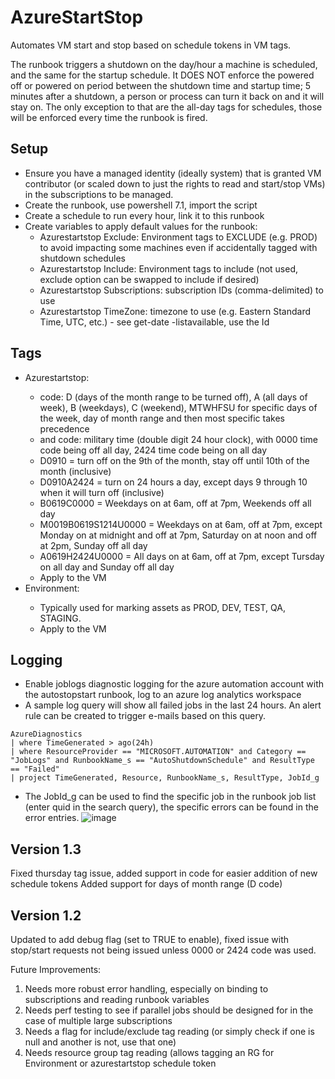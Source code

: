 # AzureStartStop
Automates VM start and stop based on schedule tokens in VM tags.

The runbook triggers a shutdown on the day/hour a machine is scheduled, and the same for the startup schedule.
It DOES NOT enforce the powered off or powered on period between the shutdown time and startup time; 5 minutes after a shutdown, a person
or process can turn it back on and it will stay on. The only exception to that are the all-day tags for schedules, those will be enforced every
time the runbook is fired.

## Setup
* Ensure you have a managed identity (ideally system) that is granted VM contributor (or scaled down to just the rights to read and start/stop VMs)
in the subscriptions to be managed.
* Create the runbook, use powershell 7.1, import the script
* Create a schedule to run every hour, link it to this runbook
* Create variables to apply default values for the runbook: 
  *  Azurestartstop Exclude: Environment tags to EXCLUDE (e.g. PROD) to avoid impacting some machines even if accidentally tagged with shutdown schedules
  *  Azurestartstop Include: Environment tags to include (not used, exclude option can be swapped to include if desired)
  *  Azurestartstop Subscriptions: subscription IDs (comma-delimited) to use
  *  Azurestartstop TimeZone: timezone to use (e.g. Eastern Standard Time, UTC, etc.) - see get-date -listavailable, use the Id

## Tags
* Azurestartstop: <DAY><STARTHOUR><STOPHOUR>
   * <DAY> code: D (days of the month range to be turned off), A (all days of week), B (weekdays), C (weekend), MTWHFSU for specific days of the week, day of month range and then most specific takes precedence
   * <STARTHOUR> and <STOPHOUR> code: military time (double digit 24 hour clock), with 0000 time code being off all day, 2424 time code being on all day
   * D0910 = turn off on the 9th of the month, stay off until 10th of the month (inclusive)
   * D0910A2424 = turn on 24 hours a day, except days 9 through 10 when it will turn off (inclusive)
   * B0619C0000 = Weekdays on at 6am, off at 7pm, Weekends off all day
   * M0019B0619S1214U0000 = Weekdays on at 6am, off at 7pm, except Monday on at midnight and off at 7pm, Saturday on at noon and off at 2pm, Sunday off all day
   * A0619H2424U0000 = All days on at 6am, off at 7pm, except Tursday on all day and Sunday off all day
   * Apply to the VM
* Environment: <STRING>
   * Typically used for marking assets as PROD, DEV, TEST, QA, STAGING.
   * Apply to the VM

## Logging
 * Enable joblogs diagnostic logging for the azure automation account with the autostopstart runbook, log to an azure log analytics workspace
 * A sample log query will show all failed jobs in the last 24 hours.  An alert rule can be created to trigger e-mails based on this query.
```
AzureDiagnostics
| where TimeGenerated > ago(24h)
| where ResourceProvider == "MICROSOFT.AUTOMATION" and Category == "JobLogs" and RunbookName_s == "AutoShutdownSchedule" and ResultType == "Failed"
| project TimeGenerated, Resource, RunbookName_s, ResultType, JobId_g
```
 * The JobId_g can be used to find the specific job in the runbook job list (enter quid in the search query), the specific errors can be found in the error entries.
 ![image](https://user-images.githubusercontent.com/31252279/151740702-b9f6410b-ffe4-47b7-9bbb-a57047c257f7.png)
 
 ## Version 1.3
Fixed thursday tag issue, added support in code for easier addition of new schedule tokens
Added support for days of month range (D code)
 
 ## Version 1.2
Updated to add debug flag (set to TRUE to enable), fixed issue with stop/start requests not being issued unless 0000 or 2424 code was used.

 Future Improvements:
1. Needs more robust error handling, especially on binding to subscriptions and reading runbook variables
2. Needs perf testing to see if parallel jobs should be designed for in the case of multiple large subscriptions
3. Needs a flag for include/exclude tag reading (or simply check if one is null and another is not, use that one)
4. Needs resource group tag reading (allows tagging an RG for Environment or azurestartstop schedule token
 
